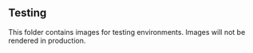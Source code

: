 ## Testing

This folder contains images for testing environments. Images will not be rendered in production.